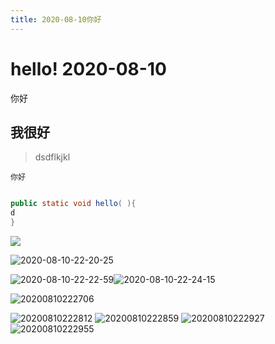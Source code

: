 ```yaml
---
title: 2020-08-10你好
---
```


# hello! 2020-08-10

你好

## 我很好


> dsdflkjkl

```
你好


```


```java
public static void hello( ){
d
}
```

![](https://gitee.com/static/images/logo-black.svg?t=158106664)


![2020-08-10-22-20-25](http://picture-save2.oss-cn-beijing.aliyuncs.com/images%5Cpng%5C9d6611f75742ba99492a322392ca50a1.png)


![2020-08-10-22-22-59](https://picture-save2.oss-cn-beijing.aliyuncs.com/blog%5C178f47ee875dee0edd63d5244fe9a21d.png)![2020-08-10-22-24-15](https://picture-save2.oss-cn-beijing.aliyuncs.com/blog%5C09ca11078f9e50811803ce379fdd954f.png)

![20200810222706](https://picture-save2.oss-cn-beijing.aliyuncs.com/blog%5C476ce358ffc993b690566c0966a7943f.png)

![20200810222812](https://picture-save2.oss-cn-beijing.aliyuncs.com/blog%5C43f1b33116f26f500286e909b4c05505.png)
![20200810222859](https://picture-save2.oss-cn-beijing.aliyuncs.com/blog%5C4ee688b643ab6fb730b9039108e1d7cd.png)
![20200810222927](https://picture-save2.oss-cn-beijing.aliyuncs.com/blog%5Cd61b75b54dc84702316c63f7fa7ac46d.png)
![20200810222955](https://picture-save2.oss-cn-beijing.aliyuncs.com/blog%5C99bb50d2cc29cac2b5df18edd618067a.png)

